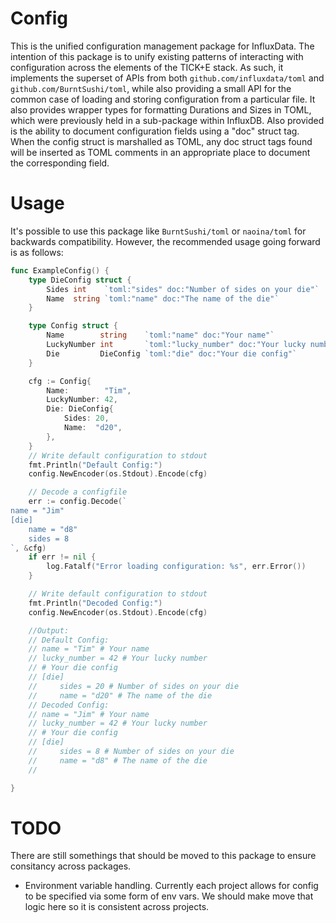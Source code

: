 Config
======
This is the unified configuration management package for InfluxData. The
intention of this package is to unify existing patterns of interacting with
configuration across the elements of the TICK+E stack. As such, it implements
the superset of APIs from both `github.com/influxdata/toml` and
`github.com/BurntSushi/toml`, while also providing a small API for the common
case of loading and storing configuration from a particular file. It also
provides wrapper types for formatting Durations and Sizes in TOML, which were
previously held in a sub-package within InfluxDB. Also provided is the ability
to document configuration fields using a "doc" struct tag. When the config
struct is marshalled as TOML, any doc struct tags found will be inserted as
TOML comments in an appropriate place to document the corresponding field.

Usage
=====

It's possible to use this package like `BurntSushi/toml` or `naoina/toml` for
backwards compatibility. However, the recommended usage going forward is as
follows:

```go
func ExampleConfig() {
	type DieConfig struct {
		Sides int    `toml:"sides" doc:"Number of sides on your die"`
		Name  string `toml:"name" doc:"The name of the die"`
	}

	type Config struct {
		Name        string    `toml:"name" doc:"Your name"`
		LuckyNumber int       `toml:"lucky_number" doc:"Your lucky number"`
		Die         DieConfig `toml:"die" doc:"Your die config"`
	}

	cfg := Config{
		Name:        "Tim",
		LuckyNumber: 42,
		Die: DieConfig{
			Sides: 20,
			Name:  "d20",
		},
	}
	// Write default configuration to stdout
	fmt.Println("Default Config:")
	config.NewEncoder(os.Stdout).Encode(cfg)

	// Decode a configfile
	err := config.Decode(`
name = "Jim"
[die]
    name = "d8"
	sides = 8
`, &cfg)
	if err != nil {
		log.Fatalf("Error loading configuration: %s", err.Error())
	}

	// Write default configuration to stdout
	fmt.Println("Decoded Config:")
	config.NewEncoder(os.Stdout).Encode(cfg)

	//Output:
	// Default Config:
	// name = "Tim" # Your name
	// lucky_number = 42 # Your lucky number
	// # Your die config
	// [die]
	//     sides = 20 # Number of sides on your die
	//     name = "d20" # The name of the die
	// Decoded Config:
	// name = "Jim" # Your name
	// lucky_number = 42 # Your lucky number
	// # Your die config
	// [die]
	//     sides = 8 # Number of sides on your die
	//     name = "d8" # The name of the die
	//

}
```

TODO
====

There are still somethings that should be moved to this package to ensure consitancy across packages.

* Environment variable handling. Currently each project allows for config to be specified via some form of env vars.
    We should make move that logic here so it is consistent across projects.

